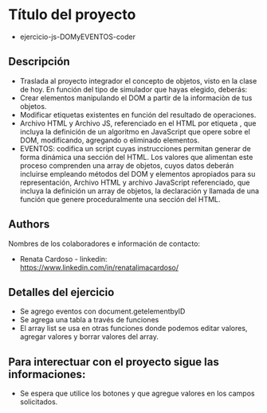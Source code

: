 # Título del proyecto 
* ejercicio-js-DOMyEVENTOS-coder

## Descripción
* Traslada al proyecto integrador el concepto de objetos, visto en la clase de hoy. En función del tipo de simulador que hayas elegido, deberás:
* Crear elementos manipulando el DOM a partir de la informaciòn de tus objetos.
* Modificar etiquetas existentes en función del resultado de operaciones.
* Archivo HTML y Archivo JS, referenciado en el HTML por etiqueta <script></script>, que incluya la definición de un algoritmo en JavaScript que opere sobre el DOM, modificando, agregando o eliminado elementos.
* EVENTOS:  codifica un script cuyas instrucciones permitan generar de forma dinámica una sección del HTML. Los valores que alimentan este proceso comprenden una array de objetos, cuyos datos deberán incluirse empleando métodos del DOM y elementos apropiados para su representación, Archivo HTML y archivo JavaScript referenciado, que incluya la definición un array de objetos, la declaración y llamada de una función que genere proceduralmente una sección del HTML.


## Authors
Nombres de los colaboradores e información de contacto:
* Renata Cardoso - linkedin: https://www.linkedin.com/in/renatalimacardoso/

## Detalles del ejercicio
* Se agrego eventos con document.getelementbyID
* Se agrega una tabla a través de funciones 
* El array list se usa en otras funciones donde podemos editar valores, agregar valores y borrar valores del array.


## Para interectuar con el proyecto sigue las informaciones:
* Se espera que utilice los botones y que agregue valores en los campos solicitados. 
